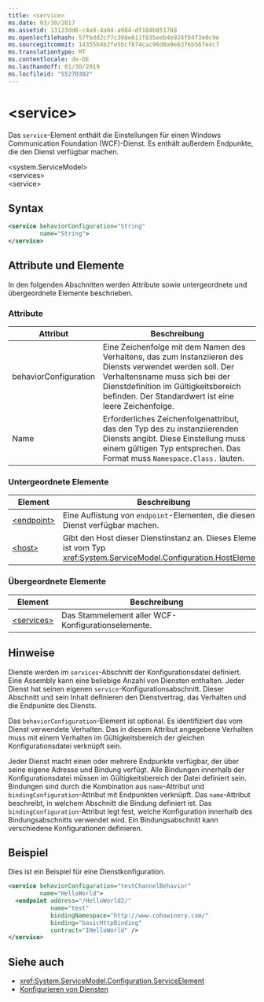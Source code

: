 ```yaml
---
title: <service>
ms.date: 03/30/2017
ms.assetid: 13123dd6-c4a9-4a04-a984-df184b851788
ms.openlocfilehash: 57fbdd2cf7c398e611f835eeb4e924fb4f3e0c9e
ms.sourcegitcommit: 14355b4b2fe5bcf874cac96d0a9e6376b567e4c7
ms.translationtype: MT
ms.contentlocale: de-DE
ms.lasthandoff: 01/30/2019
ms.locfileid: "55270302"
---
```

# <a name="service"></a>\<service>
Das `service`-Element enthält die Einstellungen für einen Windows Communication Foundation (WCF)-Dienst. Es enthält außerdem Endpunkte, die den Dienst verfügbar machen.  
  
 \<system.ServiceModel>  
\<services>  
\<service>  
  
## <a name="syntax"></a>Syntax  
  
```xml  
<service behaviorConfiguration="String"
         name="String">
</service>
```  
  
## <a name="attributes-and-elements"></a>Attribute und Elemente  
 In den folgenden Abschnitten werden Attribute sowie untergeordnete und übergeordnete Elemente beschrieben.  
  
### <a name="attributes"></a>Attribute  
  
|Attribut|Beschreibung|  
|---------------|-----------------|  
|behaviorConfiguration|Eine Zeichenfolge mit dem Namen des Verhaltens, das zum Instanziieren des Diensts verwendet werden soll. Der Verhaltensname muss sich bei der Dienstdefinition im Gültigkeitsbereich befinden. Der Standardwert ist eine leere Zeichenfolge.|  
|Name|Erforderliches Zeichenfolgenattribut, das den Typ des zu instanziierenden Diensts angibt. Diese Einstellung muss einem gültigen Typ entsprechen. Das Format muss `Namespace.Class.` lauten.|  
  
### <a name="child-elements"></a>Untergeordnete Elemente  
  
|Element|Beschreibung|  
|-------------|-----------------|  
|[\<endpoint>](../../../../../docs/framework/configure-apps/file-schema/wcf/endpoint-element.md)|Eine Auflistung von `endpoint`-Elementen, die diesen Dienst verfügbar machen.|  
|[\<host>](../../../../../docs/framework/configure-apps/file-schema/wcf/host.md)|Gibt den Host dieser Dienstinstanz an. Dieses Element ist vom Typ <xref:System.ServiceModel.Configuration.HostElement>.|  
  
### <a name="parent-elements"></a>Übergeordnete Elemente  
  
|Element|Beschreibung|  
|-------------|-----------------|  
|[\<services>](../../../../../docs/framework/configure-apps/file-schema/wcf/services.md)|Das Stammelement aller WCF-Konfigurationselemente.|  
  
## <a name="remarks"></a>Hinweise  
 Dienste werden im `services`-Abschnitt der Konfigurationsdatei definiert. Eine Assembly kann eine beliebige Anzahl von Diensten enthalten. Jeder Dienst hat seinen eigenen `service`-Konfigurationsabschnitt. Dieser Abschnitt und sein Inhalt definieren den Dienstvertrag, das Verhalten und die Endpunkte des Diensts.  
  
 Das `behaviorConfiguration`-Element ist optional. Es identifiziert das vom Dienst verwendete Verhalten. Das in diesem Attribut angegebene Verhalten muss mit einem Verhalten im Gültigkeitsbereich der gleichen Konfigurationsdatei verknüpft sein.  
  
 Jeder Dienst macht einen oder mehrere Endpunkte verfügbar, der über seine eigene Adresse und Bindung verfügt. Alle Bindungen innerhalb der Konfigurationsdatei müssen im Gültigkeitsbereich der Datei definiert sein. Bindungen sind durch die Kombination aus `name`-Attribut und `bindingConfiguration`-Attribut mit Endpunkten verknüpft. Das `name`-Attribut beschreibt, in welchem Abschnitt die Bindung definiert ist. Das `bindingConfiguration`-Attribut legt fest, welche Konfiguration innerhalb des Bindungsabschnitts verwendet wird. Ein Bindungsabschnitt kann verschiedene Konfigurationen definieren.  
  
## <a name="example"></a>Beispiel  
 Dies ist ein Beispiel für eine Dienstkonfiguration.  
  
```xml  
<service behaviorConfiguration="testChannelBehavior"
         name="HelloWorld">
  <endpoint address="/HelloWorld2/"
            name="test"
            bindingNamespace="http://www.cohowinery.com/"
            binding="basicHttpBinding"
            contract="IHelloWorld" />
</service>
```  
  
## <a name="see-also"></a>Siehe auch
- <xref:System.ServiceModel.Configuration.ServiceElement>
- [Konfigurieren von Diensten](../../../../../docs/framework/wcf/configuring-services.md)

